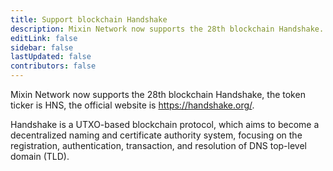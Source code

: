 ```yaml
---
title: Support blockchain Handshake
description: Mixin Network now supports the 28th blockchain Handshake.
editLink: false
sidebar: false
lastUpdated: false
contributors: false
---
```


Mixin Network now supports the 28th blockchain Handshake, the token ticker is HNS, the official website is https://handshake.org/.

Handshake is a UTXO-based blockchain protocol, which aims to become a decentralized naming and certificate authority system, focusing on the registration, authentication, transaction, and resolution of DNS top-level domain (TLD).